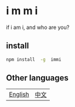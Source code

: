 # i m m i

if i am i, and who are you?

## install

```sh
npm install  -g  immi
```

## Other languages

<table><tr>
<td><a href="https://github.com/lmssee/immi/blob/main/README.md"  target="_self">English</a></td>
<td><a href="https://github.com/lmssee/immi/blob/main/自述文件.md"  target="_self">中文</a></td>
</tr></table>
